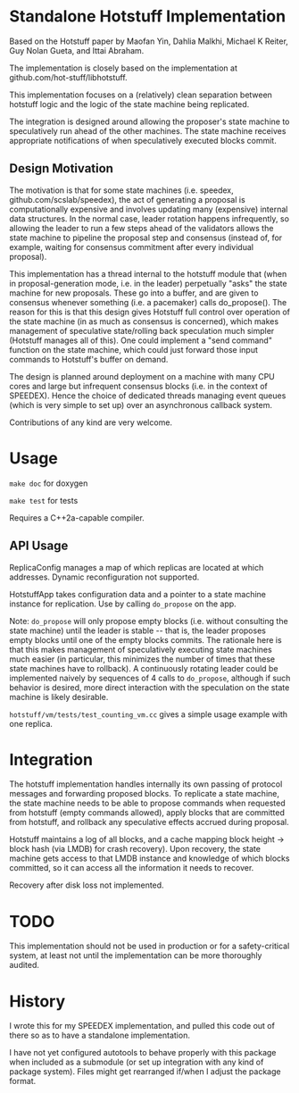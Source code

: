 # Standalone Hotstuff Implementation

Based on the Hotstuff paper by Maofan Yin, Dahlia Malkhi, Michael K Reiter, Guy Nolan Gueta,
and Ittai Abraham.

The implementation is closely based on the implementation at github.com/hot-stuff/libhotstuff.

This implementation focuses on a (relatively) clean separation between hotstuff logic
and the logic of the state machine being replicated.  

The integration is designed around allowing the proposer's state machine to speculatively
run ahead of the other machines.  The state machine receives appropriate notifications
of when speculatively executed blocks commit. 

## Design Motivation

 The motivation is that for some state machines
(i.e. speedex, github.com/scslab/speedex), the act of generating a proposal is computationally
expensive and involves updating many (expensive) internal data structures.  In the normal case,
leader rotation happens infrequently, so allowing the leader to run a few steps ahead of the
validators allows the state machine to pipeline the proposal step and consensus (instead of,
for example, waiting for consensus commitment after every individual proposal). 

This implementation has a thread internal to the hotstuff module that (when in
proposal-generation mode, i.e. in the leader) perpetually
"asks" the state machine for new proposals.  These go into a buffer, and are given to
consensus whenever something (i.e. a pacemaker) calls do_propose().  The reason for this
is that this design gives Hotstuff full control over operation of the state machine (in as much
as consensus is concerned), which makes management of speculative state/rolling back
speculation much simpler (Hotstuff manages all of this).  One could implement a "send command"
function on the state machine, which could just forward those input commands to Hotstuff's
buffer on demand.

The design is planned around deployment on a machine with many CPU cores and large but infrequent consensus blocks
(i.e. in the context of SPEEDEX).  Hence the choice of dedicated threads managing event queues (which is very simple to set up)
over an asynchronous callback system.

Contributions of any kind are very welcome.

# Usage

`make doc` for doxygen

`make test` for tests

Requires a C++2a-capable compiler.

## API Usage

ReplicaConfig manages a map of which replicas are located at which addresses.  Dynamic reconfiguration not supported.

HotstuffApp takes configuration data and a pointer to a state machine instance for replication.
Use by calling `do_propose` on the app.

Note: `do_propose` will only propose empty blocks (i.e. without consulting the state machine)
until the leader is stable -- that is, the leader proposes empty blocks until one of the empty
blocks commits.  The rationale here is that this makes management of speculatively executing 
state machines much easier (in particular, this minimizes the number of times that these state machines
have to rollback).  A continuously rotating leader could be implemented naively by sequences of 4 calls to
`do_propose`, although if such behavior is desired, more direct interaction with the speculation on the state machine is likely
desirable.

`hotstuff/vm/tests/test_counting_vm.cc` gives a simple usage example with one replica.

# Integration

The hotstuff implementation handles internally its own passing of protocol messages
and forwarding proposed blocks.  To replicate a state machine, the state machine
needs to be able to propose commands when requested from hotstuff (empty commands allowed),
apply blocks that are committed from hotstuff, and rollback any speculative effects
accrued during proposal.

Hotstuff maintains a log of all blocks, and a cache mapping block height -> block hash (via LMDB)
for crash recovery).  Upon recovery, the state machine gets access to that LMDB instance
and knowledge of which blocks committed, so it can access all the information it needs
to recover.  

Recovery after disk loss not implemented.

# TODO

This implementation
should not be used in production or for a safety-critical system, at least 
not until the implementation can be more thoroughly audited.

# History

I wrote this for my SPEEDEX implementation, and pulled this code out of there
so as to have a standalone implementation.

I have not yet configured autotools to behave properly with this package when included
as a submodule (or set up integration with any kind of package system).  Files might
get rearranged if/when I adjust the package format.

